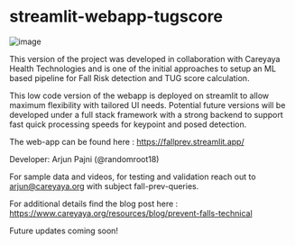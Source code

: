 # streamlit-webapp-tugscore

![image](https://github.com/randomroot18/streamlit-webapp-tugscore/assets/84389603/c4146c4c-f75f-4ca0-a526-2a47b508a90f)


This version of the project was developed in collaboration with Careyaya Health Technologies and is one of the initial approaches to setup an ML based pipeline for Fall Risk detection and TUG score calculation.

This low code version of the webapp is deployed on streamlit to allow maximum flexibility with tailored UI needs. Potential future versions will be developed under a full stack framework with a strong backend to support fast quick processing speeds for keypoint and posed detection.

The web-app can be found here : https://fallprev.streamlit.app/

Developer: Arjun Pajni (@randomroot18)

For sample data and videos, for testing and validation reach out to arjun@careyaya.org with subject fall-prev-queries.

For additional details find the blog post here : https://www.careyaya.org/resources/blog/prevent-falls-technical

Future updates coming soon!
